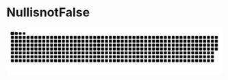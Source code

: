 ﻿# NullisnotFalse
![snake gif](https://github.com/NullisnotFalse/NullisnotFalse/blob/output/github-contribution-grid-snake.svg)
